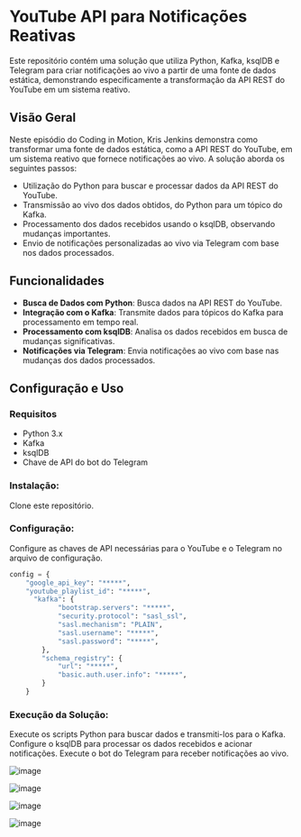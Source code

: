 # YouTube API para Notificações Reativas

Este repositório contém uma solução que utiliza Python, Kafka, ksqlDB e Telegram para criar notificações ao vivo a partir de uma fonte de dados estática, demonstrando especificamente a transformação da API REST do YouTube em um sistema reativo.

## Visão Geral

Neste episódio do Coding in Motion, Kris Jenkins demonstra como transformar uma fonte de dados estática, como a API REST do YouTube, em um sistema reativo que fornece notificações ao vivo. A solução aborda os seguintes passos:

- Utilização do Python para buscar e processar dados da API REST do YouTube.
- Transmissão ao vivo dos dados obtidos, do Python para um tópico do Kafka.
- Processamento dos dados recebidos usando o ksqlDB, observando mudanças importantes.
- Envio de notificações personalizadas ao vivo via Telegram com base nos dados processados.

## Funcionalidades

- **Busca de Dados com Python**: Busca dados na API REST do YouTube.
- **Integração com o Kafka**: Transmite dados para tópicos do Kafka para processamento em tempo real.
- **Processamento com ksqlDB**: Analisa os dados recebidos em busca de mudanças significativas.
- **Notificações via Telegram**: Envia notificações ao vivo com base nas mudanças dos dados processados.

## Configuração e Uso

### Requisitos

- Python 3.x
- Kafka
- ksqlDB
- Chave de API do bot do Telegram

### Instalação:
Clone este repositório.

### Configuração:
Configure as chaves de API necessárias para o YouTube e o Telegram no arquivo de configuração.

````python
config = {
    "google_api_key": "*****",
    "youtube_playlist_id": "*****",
      "kafka": {
            "bootstrap.servers": "*****",
            "security.protocol": "sasl_ssl",
            "sasl.mechanism": "PLAIN",
            "sasl.username": "*****",
            "sasl.password": "*****",
        },
        "schema_registry": {
            "url": "*****",
            "basic.auth.user.info": "*****",
        }
    }
````
### Execução da Solução:
Execute os scripts Python para buscar dados e transmiti-los para o Kafka.
Configure o ksqlDB para processar os dados recebidos e acionar notificações.
Execute o bot do Telegram para receber notificações ao vivo.


![image](https://github.com/marcosmanfre/kafka_python/assets/76493851/900b4fdd-352e-46e6-8b32-2ad0e96a77a4)

![image](https://github.com/marcosmanfre/kafka_python/assets/76493851/f9000a58-6179-4faf-9c26-6c1384bc4750)

![image](https://github.com/marcosmanfre/kafka_python/assets/76493851/31b1f7bf-d223-4900-8d0a-45b915b89789)

![image](https://github.com/marcosmanfre/kafka_python/assets/76493851/8bb3d788-95a6-4eaf-9a43-ad866e3923c8)


